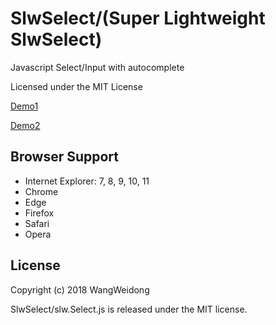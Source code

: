 # SlwSelect/(Super Lightweight SlwSelect)

Javascript Select/Input with autocomplete

Licensed under the MIT License
 
[Demo1](https://wang-weidong.github.io/SlwSelect/demo/index.html "Demo")

[Demo2](https://wang-weidong.github.io/SlwSelect/demo/ext.html "Demo")

## Browser Support ##
- Internet Explorer: 7, 8, 9, 10, 11
- Chrome
- Edge
- Firefox
- Safari
- Opera

## License ##
Copyright (c) 2018 WangWeidong

SlwSelect/slw.Select.js is released under the MIT license.